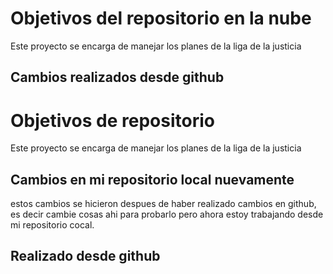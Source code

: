 # Objetivos del repositorio en la nube

Este proyecto se encarga de manejar los planes de la liga de la justicia

## Cambios realizados desde github
# Objetivos de repositorio

Este proyecto se encarga de manejar los planes de la liga de la justicia


## Cambios en mi repositorio local nuevamente


estos cambios se hicieron despues de haber realizado cambios en github, es decir cambie cosas ahi para probarlo pero ahora estoy trabajando desde mi repositorio cocal.

## Realizado desde github


